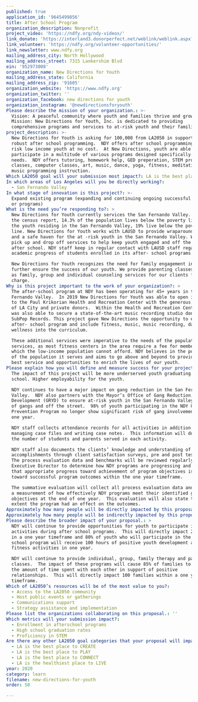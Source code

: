 ```yaml
---
published: true
application_id: '9645499856'
title: After School Program
organization_description: Nonprofit
project_video: 'https://ndfy.org/ndy-videos/'
link_donate: 'https://interland3.donorperfect.net/weblink/weblink.aspx?name=E192522&id=8'
link_volunteer: 'https://ndfy.org/volunteer-opportunities/'
link_newsletter: www.ndfy.org
mailing_address_city: North Hollywood
mailing_address_street: 7315 Lankershim Blvd
ein: '952973008'
organization_name: New Directions for Youth
mailing_address_state: California
mailing_address_zip: '91605'
organization_website: 'https://www.ndfy.org'
organization_twitter: ''
organization_facebook: new directions for youth
organization_instagram: '@newdirectionsforyouth'
Please describe the mission of your organization.: >-
  Vision: A peaceful community where youth and families thrive and grow.
  Mission: New Directions for Youth, Inc. is dedicated to providing
  comprehensive programs and services to at-risk youth and their families. 
project_description: >-
  New Directions for Youth is asking for 100,000 from LA2050 in support of its
  robust after school programming.  NDY offers after school programming for at
  risk low income youth at no cost.  At New Directions, youth are able to
  participate in a multitude of various programs designed specifically for their
  needs.  NDY offers tutoring, homework help, GED preperation, STEM programming
  classes, computer classes, art, music, dance, yoga, fitness, meditation, and
  music programming instruction. 
Which LA2050 goal will your submission most impact?: LA is the best place to LEARN
In which areas of Los Angeles will you be directly working?:
  - San Fernando Valley
In what stage of innovation is this project?: >-
  Expand existing program (expanding and continuing ongoing successful projects
  or programs)
What is the need you’re responding to?: >
  New Directions for Youth currently services the San Fernando Valley. Based on
  the census report, 14.3% of the population lives below the poverty line. Of
  the youth residing in the San Fernando Valley, 19% live below the poverty
  line. New Directions for Youth works with LAUSD to provide wraparound services
  and a safe haven for the at -risk youth in the San Fernando Valley. We provide
  pick up and drop off services to help keep youth engaged and off the streets
  after school. NDY staff keep in regular contact with LAUSD staff regarding
  academic progress of students enrolled in its after- school programs.  

  New Directions for Youth recognizes the need for family engagement in order to
  further ensure the success of our youth. We provide parenting classes, as well
  as family, group and individual counseling services for our clients free of
  charge. 
Why is this project important to the work of your organization?: >
  The after-school program at NDY has been operating for 45+ years in the San
  Fernando Valley.  In 2019 New Directions for Youth was able to open its doors
  to the Paul Krikorian Health and Recreation Center with the generous donations
  of LA City and private donors.  Within the Health and Recreation Center NDY
  was also able to secure a state-of-the-art music recording studio donated by
  SubPop Records. This project gave New Directions the opportunity to expand its
  after- school program and include fitness, music, music recording, dance and
  wellness into the curriculum.  

  These additional services were imperative to the needs of the population NDY
  services, as most fitness centers in the area require a fee for membership
  which the low-income population cannot afford. NDY believes in the potential
  of the population it serves and aims to go above and beyond to provide the
  best service and opportunities to enrich the lives of our youth. 
Please explain how you will define and measure success for your project.: >
  The impact of this project will be more underserved youth graduating from high
  school. Higher employability for the youth.  

  NDY continues to have a major impact on gang reduction in the San Fernando
  Valley.  NDY also partners with the Mayor’s Office of Gang Reduction, Youth
  Development (GRYD) to ensure at-risk youth in the San Fernando Valley stay out
  of gangs and off the street.  98% of youth participating in the NDY Gang
  Prevention Program no longer show significant risk of gang involvement after
  one year.

  NDY staff collects attendance records for all activities in addition to
  managing case files and writing case notes.  This information will document
  the number of students and parents served in each activity.  

  NDY staff also documents the clients’ knowledge and understanding of their
  accomplishments through client satisfaction surveys, pre and post testing. 
  The process evaluation data and benchmarks will be reviewed regularly by the
  Executive Director to determine how NDY programs are progressing and to ensure
  that appropriate progress toward achievement of program objectives is on track
  toward successful program outcomes within the one year timeframe.   

  The summative evaluation will collect all process evaluation data and provide
  a measurement of how effectively NDY programs meet their identified goals and
  objectives at the end of one year.  This evaluation will also state to what
  extent the program had an effect on the outcomes.  
Approximately how many people will be directly impacted by this proposal?: '650'
Approximately how many people will be indirectly impacted by this proposal?: '3000'
Please describe the broader impact of your proposal.: >
  NDY will continue to provide opportunities for youth to participate in healthy
  activities during after school programs.  This will directly impact 250 youth
  in a one year timeframe and 80% of youth who will participate in the after
  school program will receive 100 hours of positive youth development and
  fitness activities in one year. 

  NDY will continue to provide individual, group, family therapy and parenting
  classes.  The impact of these programs will cause 85% of families to increase
  the amount of time spent with each other in support of positive
  relationships.  This will directly impact 100 families within a one year
  timeframe.
Which of LA2050’s resources will be of the most value to you?:
  - Access to the LA2050 community
  - Host public events or gatherings
  - Communications support
  - Strategy assistance and implementation
Please list the organizations collaborating on this proposal.: ''
Which metrics will your submission impact?:
  - Enrollment in afterschool programs
  - High school graduation rates
  - Proficiency in STEM
Are there any other LA2050 goal categories that your proposal will impact?:
  - LA is the best place to CREATE
  - LA is the best place to PLAY
  - LA is the best place to CONNECT
  - LA is the healthiest place to LIVE
year: 2020
category: learn
filename: new-directions-for-youth
order: 50

---
```

